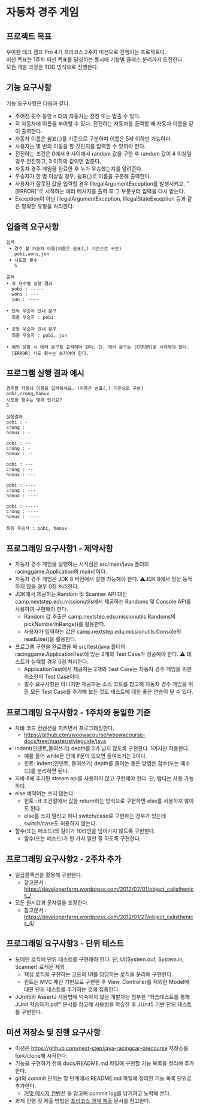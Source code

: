 # 자동차 경주 게임

## 프로젝트 목표
우아한 테크 캠프 Pro 4기 프리코스 2주차 미션으로 진행되는 프로젝트다.\
미션 목표는 1주차 미션 목표를 달성하는 동시에 기능별 클래스 분리까지 도전한다.\
모든 개발 과정은 TDD 방식으로 진행한다.

## 기능 요구사항
기능 요구사항은 다음과 같다.
* 주어진 횟수 동안 n 대의 자동차는 전진 또는 멈출 수 있다. 
* 각 자동차에 이름을 부여할 수 있다. 전진하는 자동차를 출력할 때 자동차 이름을 같이 출력한다. 
* 자동차 이름은 쉼표(,)를 기준으로 구분하며 이름은 5자 이하만 가능하다. 
* 사용자는 몇 번의 이동을 할 것인지를 입력할 수 있어야 한다. 
* 전진하는 조건은 0에서 9 사이에서 random 값을 구한 후 random 값이 4 이상일 경우 전진하고, 3 이하의 값이면 멈춘다. 
* 자동차 경주 게임을 완료한 후 누가 우승했는지를 알려준다.  
* 우승자가 한 명 이상일 경우, 쉼표(,)로 이름을 구분해 출력한다. 
* 사용자가 잘못된 값을 입력할 경우 IllegalArgumentException를 발생시키고, "[ERROR]"로 시작하는 에러 메시지를 출력 후 그 부분부터 입력을 다시 받는다. 
* Exception이 아닌 IllegalArgumentException, IllegalStateException 등과 같은 명확한 유형을 처리한다.

## 입출력 요구사항
```shell
입력
 • 경주 할 자동차 이름(이름은 쉼표(,) 기준으로 구분)
   pobi,woni,jun
 • 시도할 횟수
   5

출력
• 각 차수별 실행 결과
  pobi : -----
  woni : ---
  jun : ----

• 단독 우승자 안내 문구
  최종 우승자 : pobi

• 공동 우승자 안내 문구
  최종 우승자 : pobi, jun

• 예외 상황 시 에러 문구를 출력해야 한다. 단, 에러 문구는 [ERROR]로 시작해야 한다.
  [ERROR] 시도 횟수는 숫자여야 한다.
```

## 프로그램 실행 결과 예시
```shell
경주할 자동차 이름을 입력하세요. (이름은 쉼표(,) 기준으로 구분)
pobi,crong,honux
시도할 횟수는 몇회 인가요?
5

실행결과
pobi : -
crong : 
honux : -

pobi : --
crong : -
honux : --

pobi : ---
crong : --
honux : ---

pobi : ----
crong : ---
honux : ----

pobi : -----
crong : ----
honux : -----

최종 우승자 : pobi, honux
```

## 프로그래밍 요구사항1 - 제약사항
* 자동차 경주 게임을 실행하는 시작점은 src/main/java 폴더의 racinggame.Application의 main()이다.
* 자동차 경주 게임은 JDK 8 버전에서 실행 가능해야 한다. ⚠JDK 8에서 정상 동작하지 않을 경우 0점 처리한다.
* JDK에서 제공하는 Random 및 Scanner API 대신 camp.nextstep.edu.missionutils에서 제공하는 Randoms 및 Console API를 사용하여 구현해야 한다.
  * Random 값 추출은 camp.nextstep.edu.missionutils.Randoms의 pickNumberInRange()를 활용한다.
  * 사용자가 입력하는 값은 camp.nextstep.edu.missionutils.Console의 readLine()을 활용한다.
* 프로그램 구현을 완료했을 때 src/test/java 폴더의 racinggame.ApplicationTest에 있는 2개의 Test Case가 성공해야 한다. ⚠ 테스트가 실패할 경우 0점 처리한다.
  * ApplicationTest에서 제공하는 2개의 Test Case는 자동차 경주 게임을 위한 최소한의 Test Case이다.
  * 필수 요구사항은 아니지만 제공하는 소스 코드를 참고해 자동차 경주 게임을 위한 모든 Test Case를 추가해 보는 것도 테스트에 대한 좋은 연습이 될 수 있다.

## 프로그래밍 요구사항2 - 1주차와 동일한 기준
* 자바 코드 컨벤션을 지키면서 프로그래밍한다.
  * https://github.com/woowacourse/woowacourse-docs/tree/master/styleguide/java
* indent(인덴트,들여쓰기) depth를 2가 넘지 않도록 구현한다. 1까지만 허용한다.
  * 예를 들어 while문 안에 if문이 있으면 들여쓰기는 2이다.
  * 힌트: indent(인덴트, 들여쓰기) depth를 줄이는 좋은 방법은 함수(또는 메소드)를 분리하면 된다.
* 자바 8에 추가된 stream api를 사용하지 않고 구현해야 한다. 단, 람다는 사용 가능하다.
* else 예약어는 쓰지 않는다.
  * 힌트 : if 조건절에서 값을 return하는 방식으로 구현하면 else를 사용하지 않아도 된다.
  * else를 쓰지 말라고 하니 switch/case로 구현하는 경우가 있는데 switch/case도 허용하지 않는다.
* 함수(또는 메소드)의 길이가 10라인을 넘어가지 않도록 구현한다.
  * 함수(또는 메소드)가 한 가지 일만 잘 하도록 구현한다.
  
## 프로그래밍 요구사항2 - 2주차 추가
* 일급콜렉션을 활용해 구현한다.
  * 참고문서 : https://developerfarm.wordpress.com/2012/02/01/object_calisthenics_/
* 모든 원시값과 문자열을 포장한다.
  * 참고문서 : https://developerfarm.wordpress.com/2012/01/27/object_calisthenics_4/
  
## 프로그래밍 요구사항3 - 단위 테스트
* 도메인 로직에 단위 테스트를 구현해야 한다. 단, UI(System.out, System.in, Scanner) 로직은 제외
  * 핵심 로직을 구현하는 코드와 UI를 담당하는 로직을 분리해 구현한다.
  * 힌트는 MVC 패턴 기반으로 구현한 후 View, Controller를 제외한 Model에 대한 단위 테스트를 추가하는 것에 집중한다.
* JUnit5와 AssertJ 사용법에 익숙하지 않은 개발자는 첨부한 "학습테스트를 통해 JUnit 학습하기.pdf" 문서를 참고해 사용법을 학습한 후 JUnit5 기반 단위 테스트를 구현한다.

## 미션 저장소 및 진행 요구사항
* 미션은 https://github.com/next-step/java-racingcar-precourse 저장소를 fork/clone해 시작한다.
* 기능을 구현하기 전에 docs/README.md 파일에 구현할 기능 목록을 정리해 추가한다.
* git의 commit 단위는 앞 단계에서 README.md 파일에 정리한 기능 목록 단위로 추가한다.
  * [커밋 메시지 컨벤션](https://gist.github.com/stephenparish/9941e89d80e2bc58a153) 을 참고해 commit log를 남기려고 노력해 본다.
* 과제 진행 및 제출 방법은 [프리코스 과제 제출](https://github.com/next-step/nextstep-docs/tree/master/precourse) 문서를 참고한다.